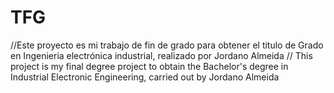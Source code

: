 # TFG
//Este proyecto es mi trabajo de fin de grado para obtener el titulo de Grado en Ingenieria electrónica industrial, realizado por Jordano Almeida
// This project is my final degree project to obtain the Bachelor's degree in Industrial Electronic Engineering, carried out by Jordano Almeida
